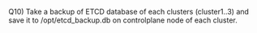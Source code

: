 Q10) Take a backup of ETCD database of each clusters (cluster1..3) and save it to /opt/etcd_backup.db on 
     controlplane node of each cluster.

